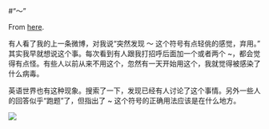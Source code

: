 #“～”

From [here](https://yinwang1.substack.com/p/20-06-02).

有人看了我的上一条微博，对我说“突然发现 ～ 这个符号有点轻佻的感觉，弃用。” 其实我早就想说这个事。每次看到有人跟我打招呼后面加一个或者两个 ~，都会觉得有点怪。有些人以前从来不用这个，忽然有一天开始用这个，我就觉得被感染了什么病毒。

英语世界也有这种现象。搜索了一下，发现已经有人讨论了这个事情。另外一些人的回答似乎“跑题”了，但指出了 ~ 这个符号的正确用法应该是在什么地方。

![](https://substackcdn.com/image/fetch/w_1456,c_limit,f_auto,q_auto:good,fl_progressive:steep/https%3A%2F%2Fbucketeer-e05bbc84-baa3-437e-9518-adb32be77984.s3.amazonaws.com%2Fpublic%2Fimages%2Fe5367b96-a3f9-4e53-bd02-7126f651f01c_1024x850.jpeg)
